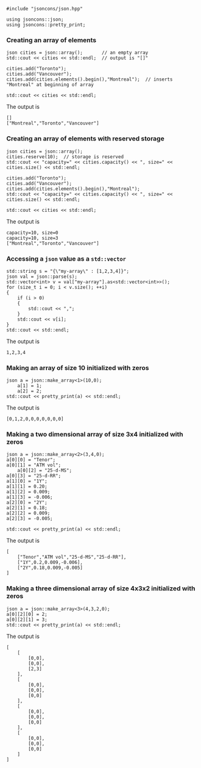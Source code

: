     #include "jsoncons/json.hpp"

    using jsoncons::json;
    using jsoncons::pretty_print;

### Creating an array of elements 

    json cities = json::array();       // an empty array
    std::cout << cities << std::endl;  // output is "[]"

    cities.add("Toronto");  
    cities.add("Vancouver");
    cities.add(cities.elements().begin(),"Montreal");  // inserts "Montreal" at beginning of array

    std::cout << cities << std::endl;

The output is

    []
    ["Montreal","Toronto","Vancouver"]

### Creating an array of elements with reserved storage 

    json cities = json::array();  
    cities.reserve(10);  // storage is reserved
    std::cout << "capacity=" << cities.capacity() << ", size=" << cities.size() << std::endl;

    cities.add("Toronto");  
    cities.add("Vancouver");
    cities.add(cities.elements().begin(),"Montreal");
    std::cout << "capacity=" << cities.capacity() << ", size=" << cities.size() << std::endl;

    std::cout << cities << std::endl;

The output is

    capacity=10, size=0
    capacity=10, size=3
    ["Montreal","Toronto","Vancouver"]

### Accessing a `json` value as a `std::vector`

    std::string s = "{\"my-array\" : [1,2,3,4]}";
    json val = json::parse(s);
    std::vector<int> v = val["my-array"].as<std::vector<int>>();
    for (size_t i = 0; i < v.size(); ++i)
    {
        if (i > 0)
        {
            std::cout << ",";
        }
        std::cout << v[i]; 
    }
    std::cout << std::endl;

The output is

    1,2,3,4

### Making an array of size 10 initialized with zeros

    json a = json::make_array<1>(10,0);
        a[1] = 1;
        a[2] = 2;
    std::cout << pretty_print(a) << std::endl;

The output is

    [0,1,2,0,0,0,0,0,0,0]

### Making a two dimensional array of size 3x4 initialized with zeros

    json a = json::make_array<2>(3,4,0);
    a[0][0] = "Tenor";
    a[0][1] = "ATM vol";
        a[0][2] = "25-d-MS";
    a[0][3] = "25-d-RR";
    a[1][0] = "1Y";
    a[1][1] = 0.20;
    a[1][2] = 0.009;
    a[1][3] = -0.006;
    a[2][0] = "2Y";
    a[2][1] = 0.18;
    a[2][2] = 0.009;
    a[2][3] = -0.005;

    std::cout << pretty_print(a) << std::endl;

The output is

    [
        ["Tenor","ATM vol","25-d-MS","25-d-RR"],
        ["1Y",0.2,0.009,-0.006],
        ["2Y",0.18,0.009,-0.005]
    ]

### Making a three dimensional array of size 4x3x2 initialized with zeros

    json a = json::make_array<3>(4,3,2,0);
    a[0][2][0] = 2;
    a[0][2][1] = 3;
    std::cout << pretty_print(a) << std::endl;

The output is

    [
        [
            [0,0],
            [0,0],
            [2,3]
        ],
        [
            [0,0],
            [0,0],
            [0,0]
        ],
        [
            [0,0],
            [0,0],
            [0,0]
        ],
        [
            [0,0],
            [0,0],
            [0,0]
        ]
    ]

